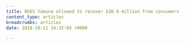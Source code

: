 ```yaml
---
title: BSES Yamuna allowed to recover $30.9 million from consumers
content_type: articles
breadcrumbs: articles
date: 2018-10-11 14:32:03 +0000

---
```

